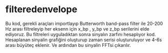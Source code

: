 # filteredenvelope
Bu kod, gerekli araçları importlayıp Butterworth band-pass filter ile 20-200 Hz arası filtreleyip her eksenn için x_bp , y_bp ve z_bp serilerini elde ediyoruz. Bu filtreleri uyguladıktan sonra sinyalın zarfını hesaplıyor kod. Hesaplanan sinyalin grafiğini oluşturup zaman serisi oluşturuluyor ve 4-6s arası büyüteç eklenir. Ve ardından bu sinyalin FFTsi çıkarılır.

